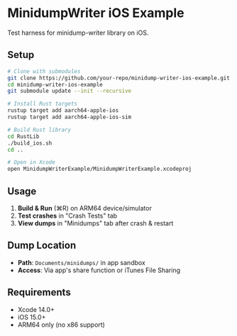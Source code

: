 # MinidumpWriter iOS Example

Test harness for minidump-writer library on iOS.

## Setup

```bash
# Clone with submodules
git clone https://github.com/your-repo/minidump-writer-ios-example.git
cd minidump-writer-ios-example
git submodule update --init --recursive

# Install Rust targets
rustup target add aarch64-apple-ios
rustup target add aarch64-apple-ios-sim

# Build Rust library
cd RustLib
./build_ios.sh
cd ..

# Open in Xcode
open MinidumpWriterExample/MinidumpWriterExample.xcodeproj
```

## Usage

1. **Build & Run** (⌘R) on ARM64 device/simulator
2. **Test crashes** in "Crash Tests" tab
3. **View dumps** in "Minidumps" tab after crash & restart

## Dump Location

- **Path**: `Documents/minidumps/` in app sandbox
- **Access**: Via app's share function or iTunes File Sharing

## Requirements

- Xcode 14.0+
- iOS 15.0+
- ARM64 only (no x86 support)